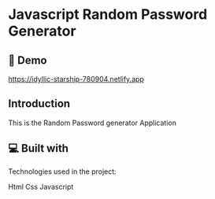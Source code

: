 # Javascript Random Password Generator

## 🚀 Demo
https://idyllic-starship-780904.netlify.app

## Introduction
This is the Random Password generator Application

## 💻 Built with
Technologies used in the project:

Html
Css
Javascript
